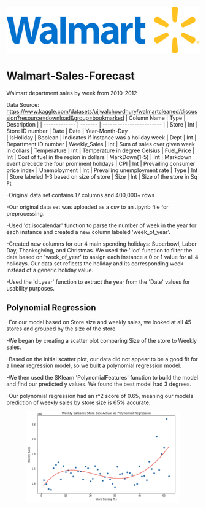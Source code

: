 ![My Image](Data%20Images/Walmart_logo%202.png?raw=true)

# Walmart-Sales-Forecast
Walmart department sales by week from 2010-2012

Data Source: https://www.kaggle.com/datasets/ujjwalchowdhury/walmartcleaned/discussion?resource=download&group=bookmarked
 | Column Name   | Type    | Description              |
  | ------------- | ------- | ------------------------ |
  | Store | Int     | Store ID number 
  | Date      | Date  | Year-Month-Day            
  | IsHoliday      | Boolean  | Indicates if instance was a holiday week
  | Dept     | Int | Department ID number
  | Weekly_Sales | Int  | Sum of sales over given week in dollars
  | Temperature        | Int  | Temperature in degree Celsius
  | Fuel_Price       | Int  | Cost of fuel in the region in dollars
  | MarkDown(1-5)      | Int  | Markdown event precede the four prominent holidays
  | CPI         | Int  | Prevailing consumer price index
  | Unemployment      | Int     | Prevailing unemployment rate
  | Type | Int  | Store labeled 1-3 based on size of store
  | Size | Int | Size of the store in Sq Ft
  
-Original data set contains 17 columns and 400,000+ rows 

-Our original data set was uploaded as a csv to an .ipynb file for preprocessing.

-Used 'dt.isocalendar' function to parse the number of week in the year for each instance and created a new column labeled 'week_of_year'.

-Created new columns for our 4 main spending holidays: Superbowl, Labor Day, Thanksgiving, and Christmas. We used the '.loc' function to filter the data based on 'week_of_year' to assign each instance a 0 or 1 value for all 4 holidays. Our data set reflects the holiday and its corresponding week instead of a generic holiday value. 

-Used the 'dt.year' function to extract the year from the 'Date' values for usability purposes. 

## Polynomial Regression

-For our model based on Store size and weekly sales, we looked at all 45 stores and grouped by the size of the store.

-We began by creating a scatter plot comparing Size of the store to Weekly sales.

-Based on the initial scatter plot, our data did not appear to be a good fit for a linear regression model, so we built a polynomial regression model.

-We then used the SKlearn 'PolynomialFeatures' function to build the model and find our predicted y values. We found the best model had 3 degrees.

-Our polynomial regression had an r^2 score of 0.65, meaning our models prediction of weekly sales by store size is 65% accurate.

<p align="center">
  <img width=400px height=240px src="https://github.com/MEJillFarley/Walmart-Sales-Forecast/blob/4c48dbc3119464636761869eee79eae556a34a7d/Data%20Images/Screenshot%202023-04-13%20at%207.29.20%20PM.png">
</p>
